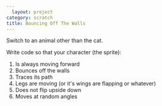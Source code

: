 ```yaml
---
  layout: project
category: scratch
title: Bouncing Off The Walls
---
```

Switch to an animal other than the cat.

Write code so that your character (the sprite):

1. Is always moving forward
2. Bounces off the walls
3. Traces its path
4. Legs are moving (or it's wings are flapping or whatever)
5. Does not flip upside down
6. Moves at random angles
